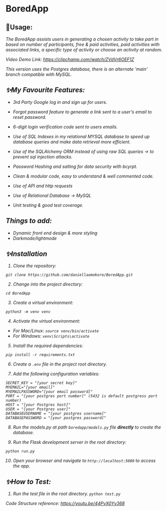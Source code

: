 # BoredApp
 

## 🚀<b>Usage</b>:

<i>The BoredApp assists users in generating a chosen activity to take part in based on number of participants, free & paid activities, paid activities with associated links, a specific type of activity or choose an activity at random.
            
Video Demo Link: https://clipchamp.com/watch/ZVdVr6OEF1Z
 
This version uses the Postgres database, there is an alternate 'main' branch compatible with MySQL.

## ✨<b>My Favourite Features:</b>

- 3rd Party Google log in and sign up for users.

- Forgot password feature to generate a link sent to a user's email to reset password.

- 6-digit login verification code sent to users emails.

- Use of SQL Indexes in my relational MYSQL database to speed up database queries and make data retrieval more efficient.

- Use of the SQLAlchemy ORM instead of using raw SQL queries -> to prevent sql injection attacks.

- Password Hashing and salting for data security with bcyrpt.

- Clean & modular code, easy to understand & well commented code.

- Use of API and http requests

- Use of Relational Database -> MySQL

- Unit testing & good test coverage.



## <b>Things to add:</b>

- Dynamic front end design & more styling
- Darkmode/lightmode


## ✨<b>Installation</b>
1. Clone the repository:

``` git clone https://github.com/daniellaomokore/BoredApp.git ```

2. Change into the project directory:

``` cd BoredApp ```

3. Create a virtual environment:

```python3 -m venv venv```

4. Activate the virtual environment:
- For Mac/Linux:
  ```source venv/bin/activate```
- For Windows:
  ```venv\Scripts\activate```
5. Install the required dependencies:

```pip install -r requirements.txt```
 

6. Create a `.env` file in the project root directory.

7. Add the following configuration variables:
  ```
  SECRET_KEY = "[your secret key]"
  MYEMAIL="[your email]"
  MYEMAILPASSWORD="[your email password]"
  PORT = "[your postgres port number]" (5432 is default postgress port number)
  HOST = "[your Postgres host]" 
  USER = "[your Postgres user]"
  DATABASEUSERNAME = "[your postgres username]" 
  DATABASEPASSWORD = "[your postgres password]" 
  
  ```
8. Run the models.py at path `boredapp/models.py` file <b>directly</b> to create the database.
  
9. Run the Flask development server in the root directory:
 
 ```python run.py```
 
10. Open your browser and navigate to `http://localhost:5000` to access the app.
 
## ✨<b>How to Test:</b>

1. Run the test file in the root directory.
 ```python test.py```

 Code Structure reference: https://youtu.be/44PvX0Yv368
